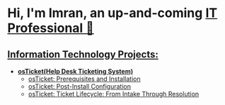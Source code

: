 <h1>
  Hi, I'm Imran, an up-and-coming <a href="https://www.linkedin.com/in/baroliaimran/">IT Professional 👋
</h1>

<h2>
  Information Technology Projects:
</h2>

- <b>osTicket(Help Desk Ticketing System)</b>
  - [osTicket: Prerequisites and Installation](https://github.com/baroliaimran/osticket-prereqs)
  - [osTicket: Post-Install Configuration](https://github.com/baroliaimran/post-install-config)
  - [osTicket: Ticket Lifecycle: From Intake Through Resolution](https://github.com/baroliaimran/ticket-lifecycle)


<!-- - <b>Microsoft Azure</b>
  - [Configuring On-premises Active Directory within Azure VMs](https://github.com/baroliaimran/configure-ad)
  - [Network Security Groups (NSGs) and Inspecting Network Protocols](https://github.com/baroliaimran/azure-network-protocols/)
-->

<!--
**baroliaimran/baroliaimran** is a ✨ _special_ ✨ repository because its `README.md` (this file) appears on your GitHub profile.

Here are some ideas to get you started:

- 🔭 I’m currently working on ...
- 🌱 I’m currently learning ...
- 👯 I’m looking to collaborate on ...
- 🤔 I’m looking for help with ...
- 💬 Ask me about ...
- 📫 How to reach me: ...
- 😄 Pronouns: ...
- ⚡ Fun fact: ...
-->
